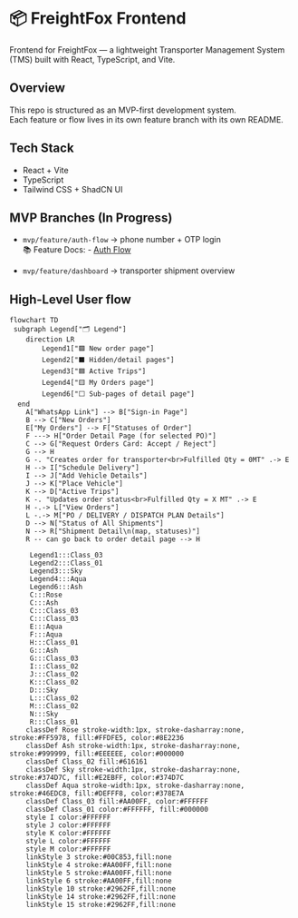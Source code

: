 # 📦 FreightFox Frontend

Frontend for FreightFox — a lightweight Transporter Management System (TMS) built with React, TypeScript, and Vite.

## Overview

This repo is structured as an MVP-first development system.  
Each feature or flow lives in its own feature branch with its own README.

## Tech Stack

- React + Vite  
- TypeScript  
- Tailwind CSS + ShadCN UI

## MVP Branches (In Progress)

- `mvp/feature/auth-flow` → phone number + OTP login  
📚 Feature Docs: - [Auth Flow](https://github.com/ayooshS/freightfox-frontend/blob/mvp/feature/auth-flow/README.auth-flow.md)

- `mvp/feature/dashboard` → transporter shipment overview


## High-Level User flow

```mermaid
flowchart TD
 subgraph Legend["🗂️ Legend"]
    direction LR
        Legend1["🟪 New order page"]
        Legend2["⬛ Hidden/detail pages"]
        Legend3["🟦 Active Trips"]
        Legend4["🟨 My Orders page"]
        Legend6["⬜ Sub-pages of detail page"]
  end
    A["WhatsApp Link"] --> B["Sign-in Page"]
    B --> C["New Orders"]
    E["My Orders"] --> F["Statuses of Order"]
    F ---> H["Order Detail Page (for selected PO)"]
    C --> G["Request Orders Card: Accept / Reject"]
    G --> H
    G -. "Creates order for transporter<br>Fulfilled Qty = 0MT" .-> E
    H --> I["Schedule Delivery"]
    I --> J["Add Vehicle Details"]
    J --> K["Place Vehicle"]
    K --> D["Active Trips"]
    K -. "Updates order status<br>Fulfilled Qty = X MT" .-> E
    H -.-> L["View Orders"]
    L -.-> M["PO / DELIVERY / DISPATCH PLAN Details"]
    D --> N["Status of All Shipments"]
    N --> R["Shipment Detail\n(map, statuses)"]
    R -- can go back to order detail page --> H

     Legend1:::Class_03
     Legend2:::Class_01
     Legend3:::Sky
     Legend4:::Aqua
     Legend6:::Ash
     C:::Rose
     C:::Ash
     C:::Class_03
     C:::Class_03
     E:::Aqua
     F:::Aqua
     H:::Class_01
     G:::Ash
     G:::Class_03
     I:::Class_02
     J:::Class_02
     K:::Class_02
     D:::Sky
     L:::Class_02
     M:::Class_02
     N:::Sky
     R:::Class_01
    classDef Rose stroke-width:1px, stroke-dasharray:none, stroke:#FF5978, fill:#FFDFE5, color:#8E2236
    classDef Ash stroke-width:1px, stroke-dasharray:none, stroke:#999999, fill:#EEEEEE, color:#000000
    classDef Class_02 fill:#616161
    classDef Sky stroke-width:1px, stroke-dasharray:none, stroke:#374D7C, fill:#E2EBFF, color:#374D7C
    classDef Aqua stroke-width:1px, stroke-dasharray:none, stroke:#46EDC8, fill:#DEFFF8, color:#378E7A
    classDef Class_03 fill:#AA00FF, color:#FFFFFF
    classDef Class_01 color:#FFFFFF, fill:#000000
    style I color:#FFFFFF
    style J color:#FFFFFF
    style K color:#FFFFFF
    style L color:#FFFFFF
    style M color:#FFFFFF
    linkStyle 3 stroke:#00C853,fill:none
    linkStyle 4 stroke:#AA00FF,fill:none
    linkStyle 5 stroke:#AA00FF,fill:none
    linkStyle 6 stroke:#AA00FF,fill:none
    linkStyle 10 stroke:#2962FF,fill:none
    linkStyle 14 stroke:#2962FF,fill:none
    linkStyle 15 stroke:#2962FF,fill:none
```
